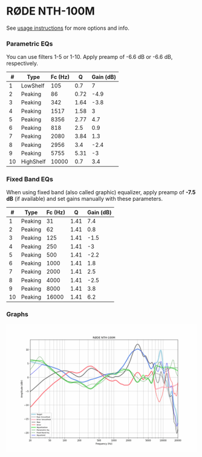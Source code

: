 # RØDE NTH-100M
See [usage instructions](https://github.com/jaakkopasanen/AutoEq#usage) for more options and info.

### Parametric EQs
You can use filters 1-5 or 1-10. Apply preamp of -6.6 dB or -6.6 dB, respectively.

|   # | Type      |   Fc (Hz) |    Q |   Gain (dB) |
|-----|-----------|-----------|------|-------------|
|   1 | LowShelf  |       105 | 0.7  |         7   |
|   2 | Peaking   |        86 | 0.72 |        -4.9 |
|   3 | Peaking   |       342 | 1.64 |        -3.8 |
|   4 | Peaking   |      1517 | 1.58 |         3   |
|   5 | Peaking   |      8356 | 2.77 |         4.7 |
|   6 | Peaking   |       818 | 2.5  |         0.9 |
|   7 | Peaking   |      2080 | 3.84 |         1.3 |
|   8 | Peaking   |      2956 | 3.4  |        -2.4 |
|   9 | Peaking   |      5755 | 5.31 |        -3   |
|  10 | HighShelf |     10000 | 0.7  |         3.4 |

### Fixed Band EQs
When using fixed band (also called graphic) equalizer, apply preamp of **-7.5 dB** (if available) and set gains manually with these parameters.

|   # | Type    |   Fc (Hz) |    Q |   Gain (dB) |
|-----|---------|-----------|------|-------------|
|   1 | Peaking |        31 | 1.41 |         7.4 |
|   2 | Peaking |        62 | 1.41 |         0.8 |
|   3 | Peaking |       125 | 1.41 |        -1.5 |
|   4 | Peaking |       250 | 1.41 |        -3   |
|   5 | Peaking |       500 | 1.41 |        -2.2 |
|   6 | Peaking |      1000 | 1.41 |         1.8 |
|   7 | Peaking |      2000 | 1.41 |         2.5 |
|   8 | Peaking |      4000 | 1.41 |        -2.5 |
|   9 | Peaking |      8000 | 1.41 |         3.8 |
|  10 | Peaking |     16000 | 1.41 |         6.2 |

### Graphs
![](./R%C3%98DE%20NTH-100M.png)
